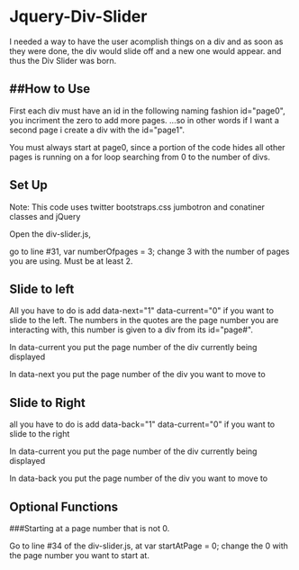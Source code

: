 Jquery-Div-Slider
=================

I needed a way to have the user acomplish things on a div and as soon as they were done, the div would slide off and a new one would appear. and thus the Div Slider was born.


##How to Use
----------------
First each div must have an id in the following naming fashion id="page0", you incriment the zero to add more pages.
...so in other words if I want a second page i create a div with the id="page1".

You must always start at page0, since a portion of the code hides all other pages is running on a for loop searching from 0 to the number of divs.

Set Up
-----------------
Note: This code uses twitter bootstraps.css jumbotron and conatiner classes and jQuery

Open the div-slider.js,

go to line #31,   var numberOfpages = 3; 
change 3 with the number of pages you are using. Must be at least 2.

Slide to left
-----------------
All you have to do is add data-next="1" data-current="0" if you want to slide to the left.
The numbers in the quotes are the page number you are interacting with, this number is given to a div from its id="page#". 

In data-current you put the page number of the div currently being displayed

In data-next you put the page number of the div you want to move to

Slide to Right
----------------
all you have to do is add data-back="1" data-current="0" if you want to slide to the right

In data-current you put the page number of the div currently being displayed

In data-back you put the page number of the div you want to move to


Optional Functions
-------------------

###Starting at a page number that is not 0.

Go to line #34 of the div-slider.js, at var startAtPage = 0; 
change the 0 with the page number you want to start at.


